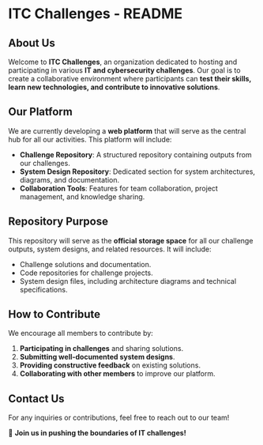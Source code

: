 # ITC Challenges - README

## About Us
Welcome to **ITC Challenges**, an organization dedicated to hosting and participating in various **IT and cybersecurity challenges**. Our goal is to create a collaborative environment where participants can **test their skills, learn new technologies, and contribute to innovative solutions**.

## Our Platform
We are currently developing a **web platform** that will serve as the central hub for all our activities. This platform will include:
- **Challenge Repository**: A structured repository containing outputs from our challenges.
- **System Design Repository**: Dedicated section for system architectures, diagrams, and documentation.
- **Collaboration Tools**: Features for team collaboration, project management, and knowledge sharing.

## Repository Purpose
This repository will serve as the **official storage space** for all our challenge outputs, system designs, and related resources. It will include:
- Challenge solutions and documentation.
- Code repositories for challenge projects.
- System design files, including architecture diagrams and technical specifications.

## How to Contribute
We encourage all members to contribute by:
1. **Participating in challenges** and sharing solutions.
2. **Submitting well-documented system designs**.
3. **Providing constructive feedback** on existing solutions.
4. **Collaborating with other members** to improve our platform.

## Contact Us
For any inquiries or contributions, feel free to reach out to our team!

🚀 **Join us in pushing the boundaries of IT challenges!**

